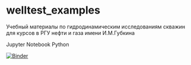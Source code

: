 # welltest_examples
Учебный материалы по гидродинамическим исследованиям скважин для курсов в РГУ нефти и газа имени И.М.Губкина

Jupyter Notebook Python


[![Binder](https://mybinder.org/badge_logo.svg)](https://mybinder.org/v2/gh/khabibullinra/welltest_examples/HEAD)
